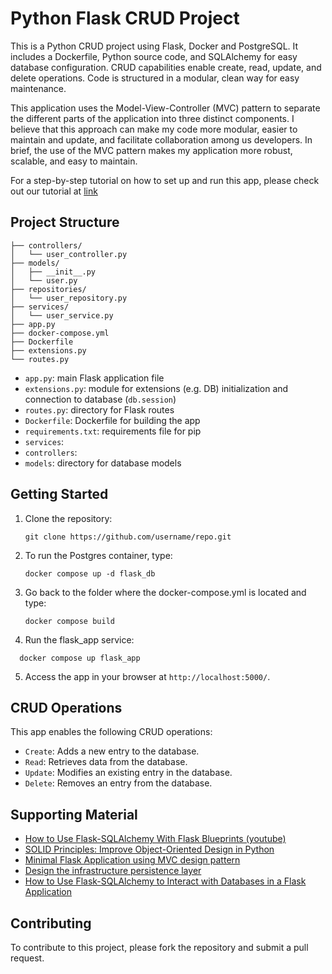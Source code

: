 # Python Flask CRUD Project

This is a Python CRUD project using Flask, Docker and PostgreSQL. It includes a Dockerfile, Python source code, and SQLAlchemy for easy database configuration. CRUD capabilities enable create, read, update, and delete operations. Code is structured in a modular, clean way for easy maintenance. 

This application uses the Model-View-Controller (MVC) pattern to separate the different parts of the application into three distinct components. I believe that this approach can make my code more modular, easier to maintain and update, and facilitate collaboration among us developers. In brief, the use of the MVC pattern makes my application more robust, scalable, and easy to maintain.

For a step-by-step tutorial on how to set up and run this app, please check out our tutorial at [link](https://dev.to/francescoxx/build-a-crud-rest-api-in-python-using-flask-sqlalchemy-postgres-docker-28lo)

## Project Structure
```
├── controllers/
│   └── user_controller.py
├── models/
│   ├── __init__.py
│   └── user.py
├── repositories/
│   └── user_repository.py
├── services/
│   └── user_service.py
├── app.py
├── docker-compose.yml
├── Dockerfile
├── extensions.py
└── routes.py
```
- `app.py`: main Flask application file
- `extensions.py`: module for extensions (e.g. DB) initialization and connection to database (`db.session`)
- `routes.py`: directory for Flask routes
- `Dockerfile`: Dockerfile for building the app
- `requirements.txt`: requirements file for pip
- `services`: 
- `controllers`:
- `models`: directory for database models

## Getting Started

1. Clone the repository:
    ```
    git clone https://github.com/username/repo.git
    ```
2. To run the Postgres container, type:
    ```
    docker compose up -d flask_db
    ```
3. Go back to the folder where the docker-compose.yml is located and type:
    ```
    docker compose build

    ```
4. Run the flask_app service:
  ```
    docker compose up flask_app

  ```
5. Access the app in your browser at `http://localhost:5000/`.

## CRUD Operations

This app enables the following CRUD operations:

- `Create`: Adds a new entry to the database.
- `Read`: Retrieves data from the database.
- `Update`: Modifies an existing entry in the database.
- `Delete`: Removes an entry from the database.


## Supporting Material

- [How to Use Flask-SQLAlchemy With Flask Blueprints (youtube)](https://www.youtube.com/watch?v=WhwU1-DLeVw&ab_channel=CaravanaCloud)
- [SOLID Principles: Improve Object-Oriented Design in Python](https://realpython.com/solid-principles-python/)
- [Minimal Flask Application using MVC design pattern](https://medium.com/@arslanaut/minimal-flask-application-using-mvc-design-pattern-842845cef703)
- [Design the infrastructure persistence layer](https://learn.microsoft.com/en-us/dotnet/architecture/microservices/microservice-ddd-cqrs-patterns/infrastructure-persistence-layer-design)
- [How to Use Flask-SQLAlchemy to Interact with Databases in a Flask Application](https://www.digitalocean.com/community/tutorials/how-to-use-flask-sqlalchemy-to-interact-with-databases-in-a-flask-application)
## Contributing

To contribute to this project, please fork the repository and submit a pull request.

